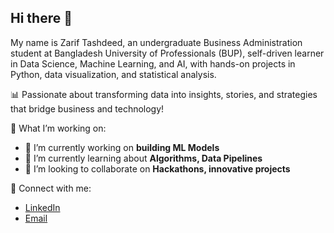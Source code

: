 ## Hi there 👋

My name is Zarif Tashdeed, an undergraduate Business Administration student at Bangladesh University of Professionals (BUP), self-driven learner in Data Science, Machine Learning, and AI, with hands-on projects in Python, data visualization, and statistical analysis.

📊 Passionate about transforming data into insights, stories, and strategies that bridge business and technology!

🚀 What I’m working on:

- 🔭 I’m currently working on **building ML Models**
- 🌱 I’m currently learning about **Algorithms, Data Pipelines**
- 👯 I’m looking to collaborate on **Hackathons, innovative projects**

 📌 Connect with me:

- [LinkedIn](https://www.linkedin.com/in/zarif-tashdeed)
- [Email](zariftashdeed@gmail.com)
  
<!--
**ZarifTashdeed/zariftashdeed** is a ✨ _special_ ✨ repository because its `README.md` (this file) appears on your GitHub profile.

Here are some ideas to get you started:

- 🔭 I’m currently working on ...
- 🌱 I’m currently learning ...
- 👯 I’m looking to collaborate on ...
- 🤔 I’m looking for help with ...
- 💬 Ask me about ...
- 📫 How to reach me: ...
- 😄 Pronouns: ...
- ⚡ Fun fact: ...
-->
